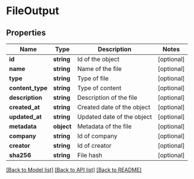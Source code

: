 # FileOutput

## Properties
Name | Type | Description | Notes
------------ | ------------- | ------------- | -------------
**id** | **string** | Id of the object | [optional] 
**name** | **string** | Name of the file | [optional] 
**type** | **string** | Type of file | [optional] 
**content_type** | **string** | Type of content | [optional] 
**description** | **string** | Description of the file | [optional] 
**created_at** | **string** | Created date of the object | [optional] 
**updated_at** | **string** | Updated date of the object | [optional] 
**metadata** | **object** | Metadata of the file | [optional] 
**company** | **string** | Id of company | [optional] 
**creator** | **string** | Id of creator | [optional] 
**sha256** | **string** | File hash | [optional] 

[[Back to Model list]](../README.md#documentation-for-models) [[Back to API list]](../README.md#documentation-for-api-endpoints) [[Back to README]](../README.md)

